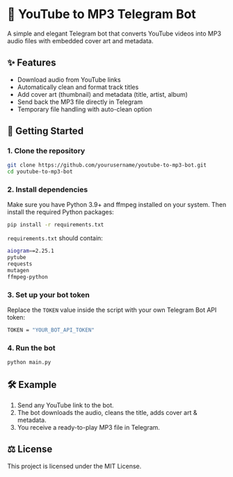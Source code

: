 # 🎵 YouTube to MP3 Telegram Bot

A simple and elegant Telegram bot that converts YouTube videos into MP3 audio files with embedded cover art and metadata.

## ✨ Features
- Download audio from YouTube links
- Automatically clean and format track titles
- Add cover art (thumbnail) and metadata (title, artist, album)
- Send back the MP3 file directly in Telegram
- Temporary file handling with auto-clean option

## 🚀 Getting Started

### 1. Clone the repository
```bash
git clone https://github.com/yourusername/youtube-to-mp3-bot.git
cd youtube-to-mp3-bot
```

### 2. Install dependencies
Make sure you have Python 3.9+ and ffmpeg installed on your system.
Then install the required Python packages:
```bash
pip install -r requirements.txt
```
```requirements.txt``` should contain:
```bash
aiogram==2.25.1
pytube
requests
mutagen
ffmpeg-python
```

### 3. Set up your bot token
Replace the ```TOKEN``` value inside the script with your own Telegram Bot API token:
```bash
TOKEN = "YOUR_BOT_API_TOKEN"
```

### 4. Run the bot
```bash
python main.py
```

## 🛠 Example
1. Send any YouTube link to the bot.
2. The bot downloads the audio, cleans the title, adds cover art & metadata.
3. You receive a ready-to-play MP3 file in Telegram.

## ⚖️ License
This project is licensed under the MIT License.

